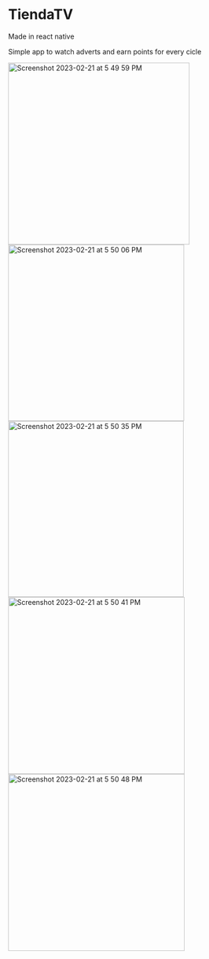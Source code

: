 # TiendaTV
Made in react native

Simple app to watch adverts and earn points for every cicle

<img width="369" alt="Screenshot 2023-02-21 at 5 49 59 PM" src="https://user-images.githubusercontent.com/60365530/220476966-6689f956-092e-48ec-9f31-20ec8e25c12c.png">
<img width="358" alt="Screenshot 2023-02-21 at 5 50 06 PM" src="https://user-images.githubusercontent.com/60365530/220476987-62a648b4-befd-4d0b-b96d-9bfd49780b48.png">
<img width="357" alt="Screenshot 2023-02-21 at 5 50 35 PM" src="https://user-images.githubusercontent.com/60365530/220476998-4c7d26f7-4783-4285-9978-82d871c1e604.png">
<img width="359" alt="Screenshot 2023-02-21 at 5 50 41 PM" src="https://user-images.githubusercontent.com/60365530/220477016-40b9f488-da1e-4c62-85fb-f7fd958adb84.png">
<img width="359" alt="Screenshot 2023-02-21 at 5 50 48 PM" src="https://user-images.githubusercontent.com/60365530/220477026-54f46995-d123-4770-911c-26db47fe83d9.png">
